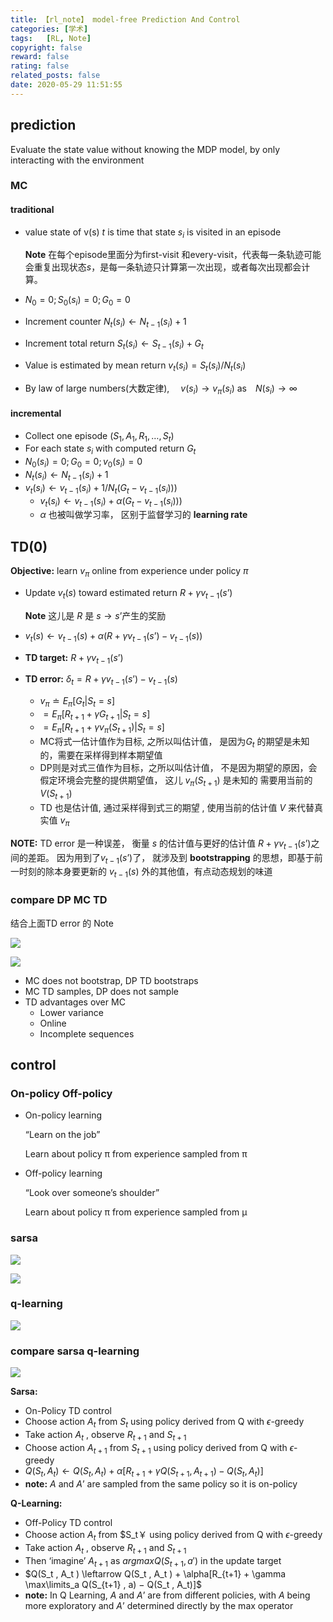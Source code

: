 ```yaml
---
title: 【rl_note】 model-free Prediction And Control
categories: [学术]
tags:   [RL, Note]
copyright: false
reward: false
rating: false
related_posts: false
date: 2020-05-29 11:51:55
---
```


## prediction
Evaluate the state value without knowing the MDP model, by only interacting with the environment
### MC
#### traditional
- value state of v(s) $t$ is time  that state $s_i$ is visited in an episode
    
    **Note** 在每个episode里面分为first-visit 和every-visit，代表每一条轨迹可能会重复出现状态$s$，是每一条轨迹只计算第一次出现，或者每次出现都会计算。
- $N_0 = 0;S_0(s_i) = 0; G_0 = 0$
- Increment counter  $N_t(s_i) ← N_{t-1}(s_i) + 1$
- Increment total return $S_t(s_i) ← S_{t-1}(s_i) + G_t$
- Value is estimated by mean return $v_t(s_i) = S_t(s_i)/N_t(s_i)$
- By law of large numbers(大数定律), 　$v(s_i) → v_\pi(s_i)$ as　$N(s_i) → ∞$

#### incremental
- Collect one episode $(S_1 , A_1 , R_1 , …, S_t )$
- For each state $s_i$ with computed return $G_t$
- $N_0(s_i) = 0; G_0 = 0; v_0(s_i) = 0$
- $N_t(s_i) \leftarrow N_{t-1}(s_i) + 1$
- $v_t(s_i) \leftarrow v_{t-1}(s_i) + 1/N_t(G_t -v_{t-1}(s_i)))$
  - $v_t(s_i) \leftarrow v_{t-1}(s_i) + \alpha(G_t -v_{t-1}(s_i)))$
  - $\alpha$ 也被叫做学习率， 区别于监督学习的 **learning rate**
  
## TD(0)

**Objective:** learn $v_\pi$ online from experience under policy $\pi$
- Update $v_t(s)$ toward estimated return $R + \gamma v_{t-1}(s’)$
  
    **Note** 这儿是 $R$ 是 $s\rightarrow s’$产生的奖励
- $v_t(s) \leftarrow v_{t-1}(s) + \alpha (R + \gamma v_{t-1}(s’) − v_{t-1}(s))$
- **TD target:** $R + \gamma v_{t-1}(s’)$
- **TD error:** $\delta_t = R + \gamma v_{t-1}(s’) − v_{t-1}(s)$

  - $v_\pi\doteq E_\pi[G_t|S_t = s]$
  - $=E_\pi[R_{t+1} + \gamma G_{t+1}|S_t = s]$
  - $=E_\pi[R_{t+1} + \gamma v_\pi(S_{t+1})|S_t = s]$
  - MC将式一估计值作为目标, 之所以叫估计值， 是因为$G_t$ 的期望是未知的，需要在采样得到样本期望值
  - DP则是对式三值作为目标，之所以叫估计值， 不是因为期望的原因，会假定环境会完整的提供期望值， 这儿 $v_\pi(S_{t+1})$ 是未知的 需要用当前的 $V(S_{t+1})$
  - TD 也是估计值, 通过采样得到式三的期望 , 使用当前的估计值 $V$ 来代替真实值 $v_\pi$

**NOTE:** TD error 是一种误差， 衡量 $s$ 的估计值与更好的估计值 $R + \gamma v_{t-1}(s’)$之间的差距。 因为用到了$v_{t-1}(s’)$了， 就涉及到 **bootstrapping** 的思想，即基于前一时刻的除本身要更新的 $v_{t-1}(s)$ 外的其他值，有点动态规划的味道

### compare DP MC TD
结合上面TD error 的 Note

![](/images/posts/rl/model_free/compare_dp_mc_td.png)

![](/images/posts/rl/model_free/compare_dp_mc_td_1.png)

- MC does not bootstrap, DP TD  bootstraps
- MC TD samples, DP does not sample
- TD advantages over MC
  - Lower variance
  - Online
  - Incomplete sequences

## control
### On-policy Off-policy
- On-policy learning
  
  “Learn on the job”
  
  Learn about policy π from experience sampled from π
- Off-policy learning
  
  “Look over someone’s shoulder”
  
  Learn about policy π from experience sampled from μ

### sarsa

![](/images/posts/rl/model_free/sarsa_control.png)

![](/images/posts/rl/model_free/sarsa_al.png)

### q-learning
![](/images/posts/rl/model_free/q_learning_al.png)

### compare sarsa q-learning 
![](/images/posts/rl/model_free/diagram_sarsa_qlearning.png)

**Sarsa:** 
- On-Policy TD control
- Choose action $A_t$ from $S_t$ using policy derived from Q with $\epsilon$-greedy
- Take action $A_t$ , observe $R_{t+1}$ and $S_{t+1}$
- Choose action $A_{t+1}$ from $S_{t+1}$ using policy derived from Q with $\epsilon$-greedy
- $Q(S_t , A_t ) \leftarrow Q(S_t , A_t ) + \alpha[R_{t+1} + \gamma Q(S_{t+1} , A_{t+1}) − Q(S_t , A_t)]$
- **note:** $A$ and $A’$ are sampled from the same policy so it is on-policy

**Q-Learning:**
- Off-Policy TD control
- Choose action $A_t$ from $S_t￥ using policy derived from Q with $\epsilon$-greedy
- Take action $A_t$ , observe $R_{t+1}$ and $S_{t+1}$
- Then ‘imagine’ $A_{t+1}$ as $argmax Q(S_{t+1} , a' )$ in the update target 
- $Q(S_t , A_t ) \leftarrow Q(S_t , A_t ) + \alpha[R_{t+1} + \gamma \max\limits_a Q(S_{t+1} , a) − Q(S_t , A_t)]$
- **note:** In Q Learning, $A$ and $A’$ are from different policies, with $A$ being
more exploratory and $A’$ determined directly by the max operator
